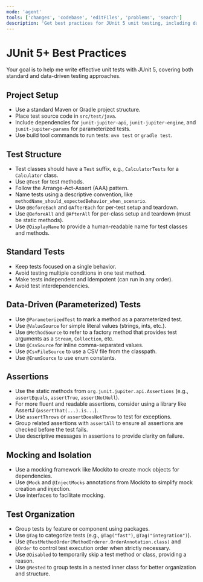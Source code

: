 ```yaml
---
mode: 'agent'
tools: ['changes', 'codebase', 'editFiles', 'problems', 'search']
description: 'Get best practices for JUnit 5 unit testing, including data-driven tests'
---
```


# JUnit 5+ Best Practices

Your goal is to help me write effective unit tests with JUnit 5, covering both standard and data-driven testing approaches.

## Project Setup

- Use a standard Maven or Gradle project structure.
- Place test source code in `src/test/java`.
- Include dependencies for `junit-jupiter-api`, `junit-jupiter-engine`, and `junit-jupiter-params` for parameterized tests.
- Use build tool commands to run tests: `mvn test` or `gradle test`.

## Test Structure

- Test classes should have a `Test` suffix, e.g., `CalculatorTests` for a `Calculator` class.
- Use `@Test` for test methods.
- Follow the Arrange-Act-Assert (AAA) pattern.
- Name tests using a descriptive convention, like `methodName_should_expectedBehavior_when_scenario`.
- Use `@BeforeEach` and `@AfterEach` for per-test setup and teardown.
- Use `@BeforeAll` and `@AfterAll` for per-class setup and teardown (must be static methods).
- Use `@DisplayName` to provide a human-readable name for test classes and methods.

## Standard Tests

- Keep tests focused on a single behavior.
- Avoid testing multiple conditions in one test method.
- Make tests independent and idempotent (can run in any order).
- Avoid test interdependencies.

## Data-Driven (Parameterized) Tests

- Use `@ParameterizedTest` to mark a method as a parameterized test.
- Use `@ValueSource` for simple literal values (strings, ints, etc.).
- Use `@MethodSource` to refer to a factory method that provides test arguments as a `Stream`, `Collection`, etc.
- Use `@CsvSource` for inline comma-separated values.
- Use `@CsvFileSource` to use a CSV file from the classpath.
- Use `@EnumSource` to use enum constants.

## Assertions

- Use the static methods from `org.junit.jupiter.api.Assertions` (e.g., `assertEquals`, `assertTrue`, `assertNotNull`).
- For more fluent and readable assertions, consider using a library like AssertJ (`assertThat(...).is...`).
- Use `assertThrows` or `assertDoesNotThrow` to test for exceptions.
- Group related assertions with `assertAll` to ensure all assertions are checked before the test fails.
- Use descriptive messages in assertions to provide clarity on failure.

## Mocking and Isolation

- Use a mocking framework like Mockito to create mock objects for dependencies.
- Use `@Mock` and `@InjectMocks` annotations from Mockito to simplify mock creation and injection.
- Use interfaces to facilitate mocking.

## Test Organization

- Group tests by feature or component using packages.
- Use `@Tag` to categorize tests (e.g., `@Tag("fast")`, `@Tag("integration")`).
- Use `@TestMethodOrder(MethodOrderer.OrderAnnotation.class)` and `@Order` to control test execution order when strictly necessary.
- Use `@Disabled` to temporarily skip a test method or class, providing a reason.
- Use `@Nested` to group tests in a nested inner class for better organization and structure.
